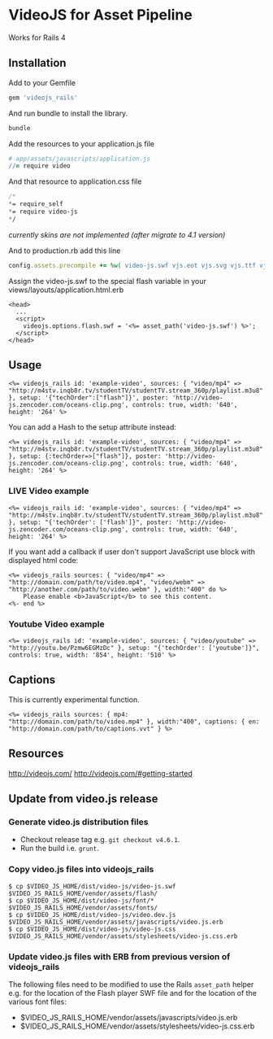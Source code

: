 # VideoJS for Asset Pipeline

Works for Rails 4

## Installation

Add to your Gemfile

```ruby
gem 'videojs_rails'
```

And run bundle to install the library.

```ruby
bundle
```

Add the resources to your application.js file

```coffeescript
# app/assets/javascripts/application.js
//= require video
```

And that resource to application.css file

```sass
/*
*= require_self
*= require video-js
*/
```

_currently skins are not implemented (after migrate to 4.1 version)_

And to production.rb add this line

```ruby
config.assets.precompile += %w( video-js.swf vjs.eot vjs.svg vjs.ttf vjs.woff )
```

Assign the video-js.swf to the special flash variable in your views/layouts/application.html.erb
```erb
<head>
  ...
  <script>
    videojs.options.flash.swf = '<%= asset_path('video-js.swf') %>';
  </script>
</head>
```

## Usage

```erb
<%= videojs_rails id: 'example-video', sources: { "video/mp4" => "http://m4stv.inqb8r.tv/studentTV/studentTV.stream_360p/playlist.m3u8" }, setup: '{"techOrder":["flash"]}', poster: 'http://video-js.zencoder.com/oceans-clip.png', controls: true, width: '640', height: '264' %>
```

You can add a Hash to the setup attribute instead:
```erb
<%= videojs_rails id: 'example-video', sources: { "video/mp4" =>  "http://m4stv.inqb8r.tv/studentTV/studentTV.stream_360p/playlist.m3u8" }, setup: {:techOrder=>["flash"]}, poster: 'http://video-js.zencoder.com/oceans-clip.png', controls: true, width: '640', height: '264' %>
```

### LIVE Video example
```erb
<%= videojs_rails id: 'example-video', sources: { "video/mp4" => "http://m4stv.inqb8r.tv/studentTV/studentTV.stream_360p/playlist.m3u8" }, setup: "{'techOrder': ['flash']}", poster: 'http://video-js.zencoder.com/oceans-clip.png', controls: true, width: '640', height: '264' %>
```

If you want add a callback if user don't support JavaScript use block with displayed html code:

```erb
<%= videojs_rails sources: { "video/mp4" => "http://domain.com/path/to/video.mp4", "video/webm" => "http://another.com/path/to/video.webm" }, width:"400" do %>
	Please enable <b>JavaScript</b> to see this content.
<%- end %>
```

### Youtube Video example
```erb
<%= videojs_rails id: 'example-video', sources: { "video/youtube" => "http://youtu.be/Pzmw6EGMzDc" }, setup: "{'techOrder': ['youtube']}", controls: true, width: '854', height: '510' %>
```

## Captions

This is currently experimental function.

```erb
<%= videojs_rails sources: { mp4: "http://domain.com/path/to/video.mp4" }, width:"400", captions: { en: "http://domain.com/path/to/captions.vvt" } %>
```


## Resources
http://videojs.com/
http://videojs.com/#getting-started


## Update from video.js release

### Generate video.js distribution files

* Checkout release tag e.g. `git checkout v4.6.1`.
* Run the build i.e. `grunt`.

### Copy video.js files into videojs_rails

    $ cp $VIDEO_JS_HOME/dist/video-js/video-js.swf $VIDEO_JS_RAILS_HOME/vendor/assets/flash/
    $ cp $VIDEO_JS_HOME/dist/video-js/font/* $VIDEO_JS_RAILS_HOME/vendor/assets/fonts/
    $ cp $VIDEO_JS_HOME/dist/video-js/video.dev.js $VIDEO_JS_RAILS_HOME/vendor/assets/javascripts/video.js.erb
    $ cp $VIDEO_JS_HOME/dist/video-js/video-js.css $VIDEO_JS_RAILS_HOME/vendor/assets/stylesheets/video-js.css.erb

### Update video.js files with ERB from previous version of videojs_rails

The following files need to be modified to use the Rails `asset_path` helper e.g. for the location of the Flash player SWF file and for the location of the various font files:

* $VIDEO_JS_RAILS_HOME/vendor/assets/javascripts/video.js.erb
* $VIDEO_JS_RAILS_HOME/vendor/assets/stylesheets/video-js.css.erb

